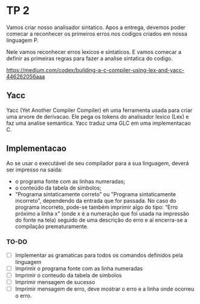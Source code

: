 # TP 2

Vamos criar nosso analisador sintatico. Apos a entrega, devemos poder comecar a reconhecer os primeiros erros nos codigos criados em nossa linguagem P.

Nele vamos reconhecer erros lexicos e sintaticos. E vamos comecar a definir as primeiras regras para fazer a analise sintatica do codigo.

https://medium.com/codex/building-a-c-compiler-using-lex-and-yacc-446262056aaa

## Yacc

Yacc (Yet Another Compiler Compiler) eh uma ferramenta usada para criar uma arvore de derivacao. Ele pega os tokens do analisador lexico (Lex) e faz uma analise semantica. Yacc traduz uma GLC em uma implementacao C.

## Implementacao

Ao se usar o executável de seu compilador para a sua linguagem, deverá ser impresso na saída:

- o programa fonte com as linhas numeradas;
- o conteúdo da tabela de símbolos;
- “Programa sintaticamente correto” ou "Programa sintaticamente incorreto", dependendo da entrada que for passada. No caso do programa incorreto, pode-se também imprimir algo do tipo: “Erro próximo a linha x” (onde x é a numeração que foi usada na impressão do fonte na tela) seguido de uma descrição do erro e aí encerra-se a compilação prematuramente.

### TO-DO

- [ ] Implementar as gramaticas para todos os comandos definidos pela linguagem
- [ ] Imprimir o programa fonte com as linha numeradas
- [ ] Imprimir o conteudo da tabela de simbolos
- [ ] Imprimir mensagem de sucesso
- [ ] Imprimir mensagem de erro, deve mostrar o erro e a linha onde ocorreu o erro.  